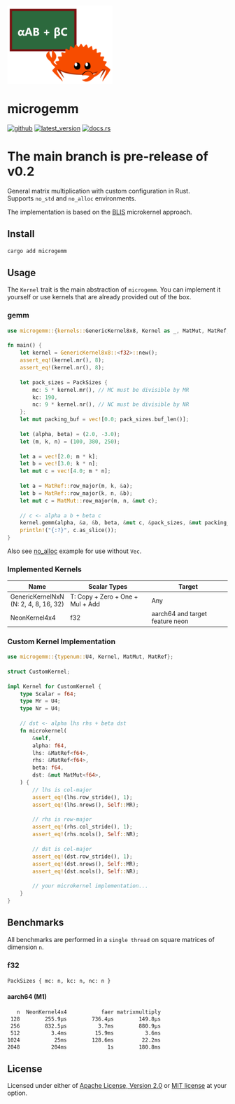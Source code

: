 <img align="middle" src="./assets/logo.png" width="240px" alt="αAB + βC">

# microgemm
[![github]](https://github.com/cospectrum/microgemm)
[![latest_version]][crates.io]
[![docs.rs]](https://docs.rs/microgemm)

[github]: https://img.shields.io/badge/github-cospectrum/microgemm-8da0cb?logo=github
[latest_version]: https://img.shields.io/crates/v/microgemm.svg?logo=rust
[crates.io]: https://crates.io/crates/microgemm
[docs.rs]: https://img.shields.io/badge/docs.rs-microgemm-66c2a5?logo=docs.rs

# The main branch is pre-release of v0.2

General matrix multiplication with custom configuration in Rust. <br>
Supports `no_std` and `no_alloc` environments.

The implementation is based on the [BLIS](https://github.com/flame/blis) microkernel approach.

## Install
```sh
cargo add microgemm
```

## Usage

The `Kernel` trait is the main abstraction of `microgemm`.
You can implement it yourself or use kernels that are already provided out of the box.

### gemm

```rust
use microgemm::{kernels::GenericKernel8x8, Kernel as _, MatMut, MatRef, PackSizes};

fn main() {
    let kernel = GenericKernel8x8::<f32>::new();
    assert_eq!(kernel.mr(), 8);
    assert_eq!(kernel.nr(), 8);

    let pack_sizes = PackSizes {
        mc: 5 * kernel.mr(), // MC must be divisible by MR
        kc: 190,
        nc: 9 * kernel.nr(), // NC must be divisible by NR
    };
    let mut packing_buf = vec![0.0; pack_sizes.buf_len()];

    let (alpha, beta) = (2.0, -3.0);
    let (m, k, n) = (100, 380, 250);

    let a = vec![2.0; m * k];
    let b = vec![3.0; k * n];
    let mut c = vec![4.0; m * n];

    let a = MatRef::row_major(m, k, &a);
    let b = MatRef::row_major(k, n, &b);
    let mut c = MatMut::row_major(m, n, &mut c);

    // c <- alpha a b + beta c
    kernel.gemm(alpha, &a, &b, beta, &mut c, &pack_sizes, &mut packing_buf);
    println!("{:?}", c.as_slice());
}
```
Also see [no_alloc](./examples/no_alloc.rs) example for use without `Vec`.

### Implemented Kernels

| Name | Scalar Types | Target |
| ---- | ------------ | ------ |
| GenericKernelNxN <br> (N: 2, 4, 8, 16, 32) | T: Copy + Zero + One + Mul + Add | Any |
| NeonKernel4x4 | f32 | aarch64 and target feature neon |

### Custom Kernel Implementation

```rust
use microgemm::{typenum::U4, Kernel, MatMut, MatRef};

struct CustomKernel;

impl Kernel for CustomKernel {
    type Scalar = f64;
    type Mr = U4;
    type Nr = U4;

    // dst <- alpha lhs rhs + beta dst
    fn microkernel(
        &self,
        alpha: f64,
        lhs: &MatRef<f64>,
        rhs: &MatRef<f64>,
        beta: f64,
        dst: &mut MatMut<f64>,
    ) {
        // lhs is col-major
        assert_eq!(lhs.row_stride(), 1);
        assert_eq!(lhs.nrows(), Self::MR);

        // rhs is row-major
        assert_eq!(rhs.col_stride(), 1);
        assert_eq!(rhs.ncols(), Self::NR);

        // dst is col-major
        assert_eq!(dst.row_stride(), 1);
        assert_eq!(dst.nrows(), Self::MR);
        assert_eq!(dst.ncols(), Self::NR);

        // your microkernel implementation...
    }
}
```

## Benchmarks

All benchmarks are performed in a `single thread` on square matrices of dimension `n`.

### f32
`PackSizes { mc: n, kc: n, nc: n }`

####  aarch64 (M1)
```
   n  NeonKernel4x4           faer matrixmultiply
 128        255.9µs        736.4µs        149.8µs
 256        832.5µs          3.7ms        880.9µs
 512          3.4ms         15.9ms          3.6ms
1024           25ms        128.6ms         22.2ms
2048          204ms             1s        180.8ms
```

## License
Licensed under either of [Apache License, Version 2.0](./LICENSE-APACHE)
or [MIT license](./LICENSE-MIT) at your option.
